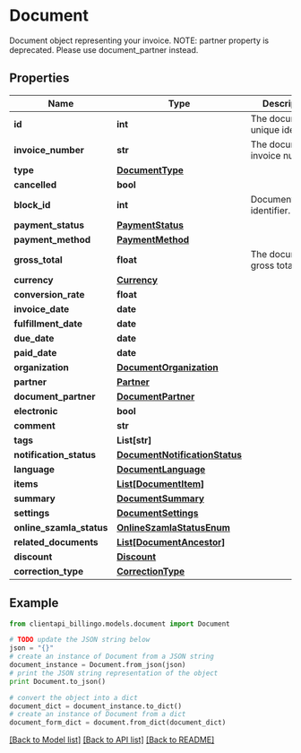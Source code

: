 # Document

Document object representing your invoice. NOTE: partner property is deprecated. Please use document_partner instead.

## Properties
Name | Type | Description | Notes
------------ | ------------- | ------------- | -------------
**id** | **int** | The document&#39;s unique identifier. | [optional] 
**invoice_number** | **str** | The document&#39;s invoice number. | [optional] 
**type** | [**DocumentType**](DocumentType.md) |  | [optional] 
**cancelled** | **bool** |  | [optional] 
**block_id** | **int** | DocumentBlock&#39;s identifier. | [optional] 
**payment_status** | [**PaymentStatus**](PaymentStatus.md) |  | [optional] 
**payment_method** | [**PaymentMethod**](PaymentMethod.md) |  | [optional] 
**gross_total** | **float** | The document&#39;s gross total price. | [optional] 
**currency** | [**Currency**](Currency.md) |  | [optional] 
**conversion_rate** | **float** |  | [optional] 
**invoice_date** | **date** |  | [optional] 
**fulfillment_date** | **date** |  | [optional] 
**due_date** | **date** |  | [optional] 
**paid_date** | **date** |  | [optional] 
**organization** | [**DocumentOrganization**](DocumentOrganization.md) |  | [optional] 
**partner** | [**Partner**](Partner.md) |  | [optional] 
**document_partner** | [**DocumentPartner**](DocumentPartner.md) |  | [optional] 
**electronic** | **bool** |  | [optional] 
**comment** | **str** |  | [optional] 
**tags** | **List[str]** |  | [optional] 
**notification_status** | [**DocumentNotificationStatus**](DocumentNotificationStatus.md) |  | [optional] 
**language** | [**DocumentLanguage**](DocumentLanguage.md) |  | [optional] 
**items** | [**List[DocumentItem]**](DocumentItem.md) |  | [optional] 
**summary** | [**DocumentSummary**](DocumentSummary.md) |  | [optional] 
**settings** | [**DocumentSettings**](DocumentSettings.md) |  | [optional] 
**online_szamla_status** | [**OnlineSzamlaStatusEnum**](OnlineSzamlaStatusEnum.md) |  | [optional] 
**related_documents** | [**List[DocumentAncestor]**](DocumentAncestor.md) |  | [optional] 
**discount** | [**Discount**](Discount.md) |  | [optional] 
**correction_type** | [**CorrectionType**](CorrectionType.md) |  | [optional] 

## Example

```python
from clientapi_billingo.models.document import Document

# TODO update the JSON string below
json = "{}"
# create an instance of Document from a JSON string
document_instance = Document.from_json(json)
# print the JSON string representation of the object
print Document.to_json()

# convert the object into a dict
document_dict = document_instance.to_dict()
# create an instance of Document from a dict
document_form_dict = document.from_dict(document_dict)
```
[[Back to Model list]](../README.md#documentation-for-models) [[Back to API list]](../README.md#documentation-for-api-endpoints) [[Back to README]](../README.md)


